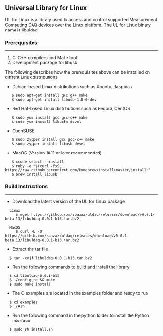 ## Universal Library for Linux
UL for Linux is a library used to access and control supported Measurement Computing DAQ devices over the Linux platform. The UL for Linux binary name is libuldaq.
 
### Prerequisites:
---------------

  1. C, C++ compilers and Make tool
  2. Development package for libusb
  
  The following describes how the prerequisites above can be installed on diffrent Linux distributions
  
  - Debian-based Linux distributions such as Ubuntu, Raspbian
  
  ```
     $ sudo apt-get install gcc g++ make
     $ sudo apt-get install libusb-1.0-0-dev
  ```
  - Red Hat-based Linux distributions such as Fedora, CentOS
  
  ```
     $ sudo yum install gcc gcc-c++ make
     $ sudo yum install libusbx-devel
  ```
     
  - OpenSUSE 
  
  ```
     $ sudo zypper install gcc gcc-c++ make
     $ sudo zypper install libusb-devel
  ```
  
  - MacOS (Version 10.11 or later recommended)
  
  ```
     $ xcode-select --install
     $ ruby -e "$(curl -fsSL https://raw.githubusercontent.com/Homebrew/install/master/install)"
     $ brew install libusb
  ```

### Build Instructions
---------------------

- Download the latest version of the UL for Linux package

```
  Linux
     $ wget https://github.com/sbazaz/uldaq/releases/download/v0.0.1-beta.13/libuldaq-0.0.1-b13.tar.bz2
  
  MacOS
     $ curl -L -O https://github.com/sbazaz/uldaq/releases/download/v0.0.1-beta.13/libuldaq-0.0.1-b13.tar.bz2
``` 
 - Extract the tar file
 
```
  $ tar -xvjf libuldaq-0.0.1-b13.tar.bz2
```
  
- Run the following commands to build and install the library

```
  $ cd libuldaq-0.0.1-b13
  $ ./configure && make
  $ sudo make install
```
  
- The C examples are located in the examples folder and ready to run

```
  $ cd examples
  $ ./AIn
```

- Run the following command in the python folder to install the Python interface
 
```
  $ sudo sh install.sh
```
